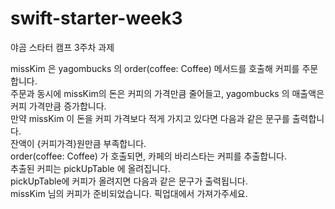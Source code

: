 # swift-starter-week3
야곰 스타터 캠프 3주차 과제

missKim 은 yagombucks 의 order(coffee: Coffee) 메서드를 호출해 커피를 주문합니다. <br>
주문과 동시에 missKim의 돈은 커피의 가격만큼 줄어들고, yagombucks 의 매출액은 커피 가격만큼 증가합니다. <br>
만약 missKim 이 돈을 커피 가격보다 적게 가지고 있다면 다음과 같은 문구를 출력합니다.<br>
잔액이 {커피가격}원만큼 부족합니다. <br>
order(coffee: Coffee) 가 호출되면, 카페의 바리스타는 커피를 추출합니다.<br>
추출된 커피는 pickUpTable 에 올려집니다.<br>
pickUpTable에 커피가 올려지면 다음과 같은 문구가 출력됩니다.<br>
missKim 님의 커피가 준비되었습니다. 픽업대에서 가져가주세요.<br>
